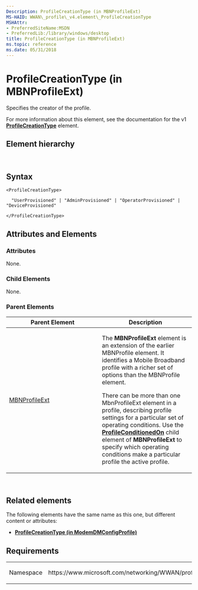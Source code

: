```yaml
---
Description: ProfileCreationType (in MBNProfileExt)
MS-HAID: WWAN\_profile\_v4.element\_ProfileCreationType
MSHAttr:
- PreferredSiteName:MSDN
- PreferredLib:/library/windows/desktop
title: ProfileCreationType (in MBNProfileExt)
ms.topic: reference
ms.date: 05/31/2018
---
```


# <span id="WWAN_profile_v4.element_ProfileCreationType"></span>ProfileCreationType (in MBNProfileExt)

Specifies the creator of the profile.

For more information about this element, see the documentation for the v1 [**ProfileCreationType**](https://msdn.microsoft.com/library/Dd323293(v=VS.85).aspx) element.

## Element hierarchy

[<MBNProfileExt>](element-mbnprofileext.md)  
**<ProfileCreationType>**

## Syntax

``` syntax
<ProfileCreationType>

  "UserProvisioned" | "AdminProvisioned" | "OperatorProvisioned" | "DeviceProvisioned"

</ProfileCreationType>
```

## <span id="Attributes_and_Elements"></span><span id="attributes_and_elements"></span><span id="ATTRIBUTES_AND_ELEMENTS"></span>Attributes and Elements

### <span id="attributes"></span><span id="ATTRIBUTES"></span>Attributes

None.

### <span id="Child_Elements"></span><span id="child_elements"></span><span id="CHILD_ELEMENTS"></span>Child Elements

None.

### <span id="parent_elements"></span><span id="PARENT_ELEMENTS"></span>Parent Elements

<table>
<colgroup>
<col style="width: 50%" />
<col style="width: 50%" />
</colgroup>
<thead>
<tr class="header">
<th>Parent Element</th>
<th>Description</th>
</tr>
</thead>
<tbody>
<tr class="odd">
<td><a href="element-mbnprofileext.md">MBNProfileExt</a></td>
<td><p>The <strong>MBNProfileExt</strong> element is an extension of the earlier MBNProfile element. It identifies a Mobile Broadband profile with a richer set of options than the MBNProfile element.</p>
<p>There can be more than one MbnProfileExt element in a profile, describing profile settings for a particular set of operating conditions. Use the <a href="element-profileconditionedon.md"><strong>ProfileConditionedOn</strong></a> child element of <strong>MBNProfileExt</strong> to specify which operating conditions make a particular profile the active profile.</p></td>
</tr>
</tbody>
</table>

 

## Related elements

The following elements have the same name as this one, but different content or attributes:

-   **[ProfileCreationType (in ModemDMConfigProfile)](element-1-profilecreationtype.md)**

## Requirements

<table>
<colgroup>
<col style="width: 50%" />
<col style="width: 50%" />
</colgroup>
<tbody>
<tr class="odd">
<td><p>Namespace</p></td>
<td><p>https://www.microsoft.com/networking/WWAN/profile/v4</p></td>
</tr>
</tbody>
</table>

 

 



